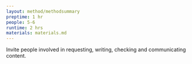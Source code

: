 ```yaml
---
layout: method/methodsummary
preptime: 1 hr
people: 5-6
runtime: 2 hrs
materials: materials.md
---
```

<!-- Preparation --> 
Invite people involved in requesting, writing, checking and communicating content.
